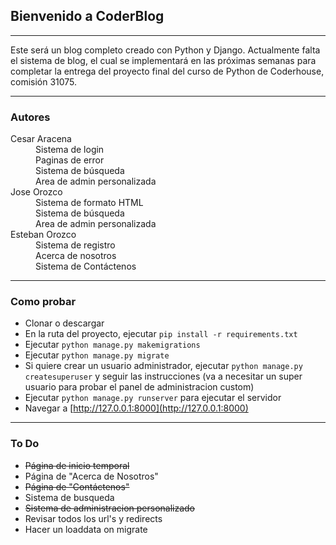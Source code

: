 ## Bienvenido a CoderBlog

___

Este será un blog completo creado con Python y Django. Actualmente falta el sistema de blog, el cual se implementará en las próximas semanas para completar la entrega del proyecto final del curso de Python de Coderhouse, comisión 31075.

___

### Autores

<dl>
    <dt>Cesar Aracena</dt>
    <dd>Sistema de login</dd>
    <dd>Paginas de error</dd>
    <dd>Sistema de búsqueda</dd>
    <dd>Area de admin personalizada</dd>
    <dt>Jose Orozco</dt>
    <dd>Sistema de formato HTML</dd>
    <dd>Sistema de búsqueda</dd>
    <dd>Area de admin personalizada</dd>
    <dt>Esteban Orozco</dt>
    <dd>Sistema de registro</dd>
    <dd>Acerca de nosotros</dd>
    <dd>Sistema de Contáctenos</dd>
</dl>

___

### Como probar

* Clonar o descargar
* En la ruta del proyecto, ejecutar `pip install -r requirements.txt`
* Ejecutar `python manage.py makemigrations`
* Ejecutar `python manage.py migrate`
* Si quiere crear un usuario administrador, ejecutar `python manage.py createsuperuser` y seguir las instrucciones (va a necesitar un super usuario para probar el panel de administracion custom)
* Ejecutar `python manage.py runserver` para ejecutar el servidor
* Navegar a [http://127.0.0.1:8000](http://127.0.0.1:8000)

___

### To Do

* ~~Página de inicio temporal~~
* Página de "Acerca de Nosotros"
* ~~Página de "Contáctenos"~~
* Sistema de busqueda
* ~~Sistema de administracion personalizado~~
* Revisar todos los url's y redirects
* Hacer un loaddata on migrate
